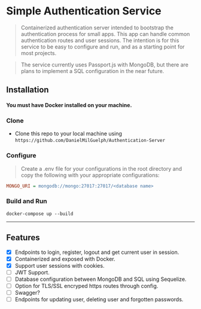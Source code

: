 # Simple Authentication Service

> Containerized authentication server intended to bootstrap the authentication process for small apps. This app can handle common authentication routes and user sessions. The intention is for this service to be easy to configure and run, and as a starting point for most projects.

> The service currently uses Passport.js with MongoDB, but there are plans to implement a SQL configuration in the near future.

## Installation

####  You must have Docker installed on your machine. 

### Clone

- Clone this repo to your local machine using `https://github.com/DanielMilGuelph/Authentication-Server`

### Configure

> Create a .env file for your configurations in the root directory and copy the following with your appropriate configurations:

```INI
MONGO_URI = mongodb://mongo:27017:27017/<database name>
```
### Build and Run
```shell
docker-compose up --build
```
---

## Features
- [x] Endpoints to login, register, logout and get current user in session.
- [x] Containerized and exposed with Docker.
- [x] Support user sessions with cookies.
- [ ] JWT Support.
- [ ] Database configuration between MongoDB and SQL using Sequelize.
- [ ] Option for TLS/SSL encryped https routes through config.
- [ ] Swagger?
- [ ] Endpoints for updating user, deleting user and forgotten passwords.
